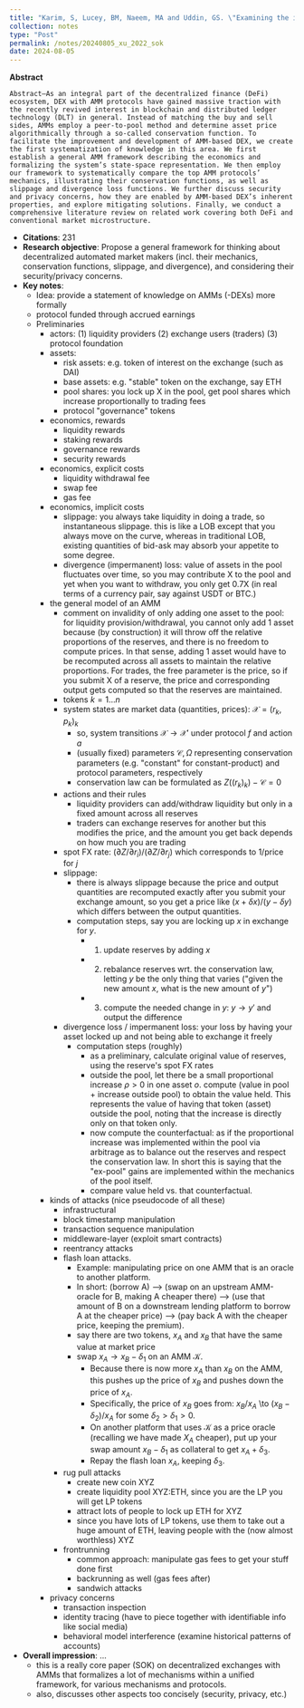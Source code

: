 ```yaml
---
title: "Karim, S, Lucey, BM, Naeem, MA and Uddin, GS. \"Examining the interrelatedness of NFTs, DeFi tokens and cryptocurrencies.\" Finance Research Letters, 2022, Elsevier"
collection: notes
type: "Post"
permalink: /notes/20240805_xu_2022_sok
date: 2024-08-05
---
```


**Abstract**

```
Abstract—As an integral part of the decentralized finance (DeFi) ecosystem, DEX with AMM protocols have gained massive traction with the recently revived interest in blockchain and distributed ledger technology (DLT) in general. Instead of matching the buy and sell sides, AMMs employ a peer-to-pool method and determine asset price algorithmically through a so-called conservation function. To facilitate the improvement and development of AMM-based DEX, we create the first systematization of knowledge in this area. We first establish a general AMM framework describing the economics and formalizing the system’s state-space representation. We then employ our framework to systematically compare the top AMM protocols’ mechanics, illustrating their conservation functions, as well as slippage and divergence loss functions. We further discuss security and privacy concerns, how they are enabled by AMM-based DEX’s inherent properties, and explore mitigating solutions. Finally, we conduct a comprehensive literature review on related work covering both DeFi and conventional market microstructure.
```

  - **Citations**: 231
  - **Research objective**: Propose a general framework for thinking about decentralized automated market makers (incl. their mechanics, conservation functions, slippage, and divergence), and considering their security/privacy concerns.
  - **Key notes**:
    - Idea: provide a statement of knowledge on AMMs (-DEXs) more formally
    - protocol funded through accrued earnings
    - Preliminaries
      - actors: (1) liquidity providers (2) exchange users (traders) (3) protocol foundation
      - assets:
        - risk assets: e.g. token of interest on the exchange (such as DAI)
        - base assets: e.g. "stable" token on the exchange, say ETH
        - pool shares: you lock up X in the pool, get pool shares which increase proportionally to trading fees
        - protocol "governance" tokens
      - economics, rewards
        - liquidity rewards
        - staking rewards
        - governance rewards
        - security rewards
      - economics, explicit costs
        - liquidity withdrawal fee
        - swap fee
        - gas fee
      - economics, implicit costs
        - slippage: you always take liquidity in doing a trade, so instantaneous slippage. this is like a LOB except that you always move on the curve, whereas in traditional LOB, existing quantities of bid-ask may absorb your appetite to some degree.
        - divergence (impermanent) loss: value of assets in the pool fluctuates over time, so you may contribute X to the pool and yet when you want to withdraw, you only get 0.7X (in real terms of a currency pair, say against USDT or BTC.)
      - the general model of an AMM
        - comment on invalidity of only adding one asset to the pool: for liquidity provision/withdrawal, you cannot only add 1 asset because (by construction) it will throw off the relative proportions of the reserves, and there is no freedom to compute prices. In that sense, adding 1 asset would have to be recomputed across all assets to maintain the relative proportions. For trades, the free parameter is the price, so if you submit X of a reserve, the price and corresponding output gets computed so that the reserves are maintained.
        - tokens $k=1 \dots n$
        - system states are market data (quantities, prices): $\mathcal{X} = (r_k, p_k)_k$
          - so, system transitions $\mathcal{X} \to \mathcal{X}'$ under protocol $f$ and action $a$
          - (usually fixed) parameters $\mathcal{C}, \Omega$ representing conservation parameters (e.g. "constant" for constant-product) and protocol parameters, respectively
          - conservation law can be formulated as $Z((r_k)_k) - \mathcal{C} = 0$
        - actions and their rules
          - liquidity providers can add/withdraw liquidity but only in a fixed amount across all reserves
          - traders can exchange reserves for another but this modifies the price, and the amount you get back depends on how much you are trading
        - spot FX rate: $(\partial Z / \partial r_i) / (\partial Z / \partial r_j)$ which corresponds to 1/price for $j$
        - slippage:
          - there is always slippage because the price and output quantities are recomputed exactly after you submit your exchange amount, so you get a price like $(x + \delta x) / (y - \delta y)$ which differs between the output quantities.
          - computation steps, say you are locking up $x$ in exchange for $y$.
            - 1) update reserves by adding $x$
            - 2) rebalance reserves wrt. the conservation law, letting $y$ be the only thing that varies ("given the new amount $x$, what is the new amount of $y$")
            - 3) compute the needed change in $y$: $y \to y'$ and output the difference
        - divergence loss / impermanent loss: your loss by having your asset locked up and not being able to exchange it freely
          - computation steps (roughly)
            - as a preliminary, calculate original value of reserves, using the reserve's spot FX rates
            - outside the pool, let there be a small proportional increase $\rho>0$ in one asset $o$. compute (value in pool + increase outside pool) to obtain the value held. This represents the value of having that token (asset) outside the pool, noting that the increase is directly only on that token only.
            - now compute the counterfactual: as if the proportional increase was implemented within the pool via arbitrage as to balance out the reserves and respect the conservation law. In short this is saying that the "ex-pool" gains are implemented within the mechanics of the pool itself.
            - compare value held vs. that counterfactual.
      - kinds of attacks (nice pseudocode of all these)
        - infrastructural
        - block timestamp manipulation
        - transaction sequence manipulation
        - middleware-layer (exploit smart contracts)
        - reentrancy attacks
        - flash loan attacks.
          - Example: manipulating price on one AMM that is an oracle to another platform.
          - In short: (borrow A) --> (swap on an upstream AMM-oracle for B, making A cheaper there) --> (use that amount of B on a downstream lending platform to borrow A at the cheaper price) --> (pay back A with the cheaper price, keeping the premium).
          - say there are two tokens, $x_A$ and $x_B$ that have the same value at market price
          - swap $x_A \to x_B - \delta_1$ on an AMM $\mathcal{K}$.
            - Because there is now more $x_A$ than $x_B$ on the AMM, this pushes up the price of $x_B$ and pushes down the price of $x_A$.
            - Specifically, the price of $x_B$ goes from: $x_B/x_A$ \to $(x_B-\delta_2)/x_A$ for some $\delta_2 > \delta_1 > 0$.
            - On another platform that uses $\mathcal{K}$ as a price oracle (recalling we have made $X_A$ cheaper), put up your swap amount $x_B - \delta_1$ as collateral to get $x_A + \delta_3$.
            - Repay the flash loan $x_A$, keeping $\delta_3$.
        - rug pull attacks
          - create new coin XYZ
          - create liquidity pool XYZ:ETH, since you are the LP you will get LP tokens
          - attract lots of people to lock up ETH for XYZ
          - since you have lots of LP tokens, use them to take out a huge amount of ETH, leaving people with the (now almost worthless) XYZ
        - frontrunning
          - common approach: manipulate gas fees to get your stuff done first
          - backrunning as well (gas fees after)
          - sandwich attacks
      - privacy concerns
        - transaction inspection
        - identity tracing (have to piece together with identifiable info like social media)
        - behavioral model interference (examine historical patterns of accounts)
  - **Overall impression**: ...
    - this is a really core paper (SOK) on decentralized exchanges with AMMs that formalizes a lot of mechanisms within a unified framework, for various mechanisms and protocols.
    - also, discusses other aspects too concisely (security, privacy, etc.)




